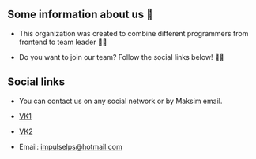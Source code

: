## Some information about us 👋

 - This organization was created to combine different programmers from frontend to team leader 🙋‍♀️

 - Do you want to join our team? Follow the social links below! 👩‍💻

## Social links

 - You can contact us on any social network or by Maksim email.
 
 - [VK1](https://vk.com/mvasiliev2004)

 - [VK2](https://vk.com/gvasiliev2004)

 - Email: impulselps@hotmail.com
